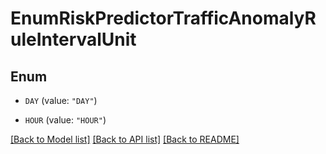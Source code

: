 # EnumRiskPredictorTrafficAnomalyRuleIntervalUnit

## Enum


* `DAY` (value: `"DAY"`)

* `HOUR` (value: `"HOUR"`)


[[Back to Model list]](../README.md#documentation-for-models) [[Back to API list]](../README.md#documentation-for-api-endpoints) [[Back to README]](../README.md)


